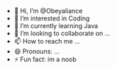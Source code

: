 - 👋 Hi, I’m @Obeyaliance
- 👀 I’m interested in Coding 
- 🌱 I’m currently learning Java
- 💞️ I’m looking to collaborate on ...
- 📫 How to reach me ...
- 😄 Pronouns: ...
- ⚡ Fun fact: im a noob

<!---
Obeyaliance/Obeyaliance is a ✨ special ✨ repository because its `README.md` (this file) appears on your GitHub profile.
You can click the Preview link to take a look at your changes.
--->
